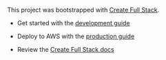 This project was bootstrapped with [Create Full Stack](https://github.com/tiagob/create-full-stack).

- Get started with the [development guide](DEVELOPMENT.md)
<!-- @remove-pulumi-aws-begin -->
- Deploy to AWS with the [production guide](PRODUCTION.md)
<!-- @remove-pulumi-aws-end -->
- Review the [Create Full Stack docs](https://create-full-stack.com/docs/)
